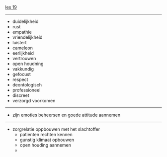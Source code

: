 [les 19](https://campusvesta.instructure.com/courses/826/pages/les-19-basiscommunicatie-en-attitude-van-de-ambulancier?module_item_id=14672)

---

- duidelijkheid
- rust
- empathie
- vriendelijkheid
- luistert
- cameleon
- eerlijkheid
- vertrouwen
- open houdning
- vakkundig
- gefocust
- respect
- deontologisch
- professioneel
- discreet
- verzorgd voorkomen

---

- zijn emoties beheersen en goede attitude aannemen

---

- zorgrelatie oppbouwen met het slachtoffer
	- patienten rechten kennen
	- gunstig klimaat opbouwen
	- open houding aannemen
	- 
